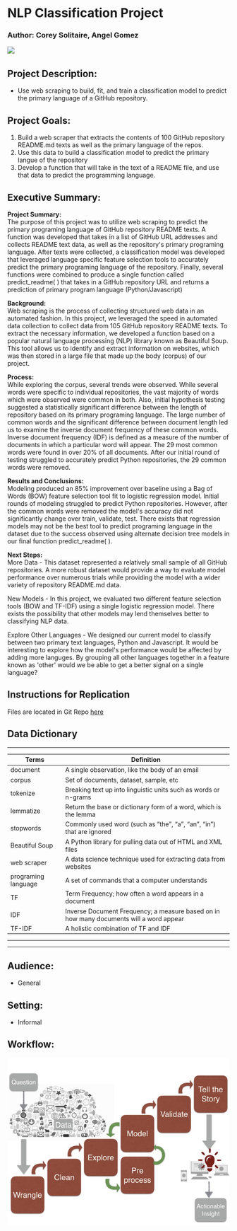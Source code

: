 # NLP Classification Project

### Author: Corey Solitaire, Angel Gomez

![](https://portswigger.net/cms/images/54/14/6efb9bc5d143-article-190612-github-body-text.jpg)

## Project Description: 
- Use web scraping to build, fit, and train a classification model to predict the primary language of a GitHub repository.  

## Project Goals:
1. Build a web scraper that extracts the contents of 100 GitHub repository README.md texts as well as the primary language of the repos.
2. Use this data to build a classification model to predict the primary langue of the repository
3. Develop a function that will take in the text of a README file, and use that data to predict the programming language.

## Executive Summary: 

**Project Summary:**   
The purpose of this project was to utilize web scraping to predict the primary programing language of GitHub repository README texts. A function was developed that takes in a list of GitHub URL addresses and collects README text data, as well as the repository's primary programing language. After texts were collected, a classification model was developed that leveraged language specific feature selection tools to accurately predict the primary programing language of the repository. Finally, several functions were combined to produce a single function called predict_readme( ) that takes in a GitHub repository URL and returns a prediction of primary program language (Python/Javascript)

**Background:**   
Web scraping is the process of collecting structured web data in an automated fashion. In this project, we leveraged the speed in automated data collection to collect data from 105 GitHub repository README texts. To extract the necessary information, we developed a function based on a popular natural language processing (NLP) library known as Beautiful Soup. This tool allows us to identify and extract information on websites, which was then stored in a large file that made up the body (corpus) of our project.

**Process:**   
While exploring the corpus, several trends were observed. While several words were specific to individual repositories, the vast majority of words which were observed were common in both. Also, initial hypothesis testing suggested a statistically significant difference between the length of repository based on its primary programing language. The large number of common words and the significant difference between document length led us to examine the inverse document frequency of these common words. Inverse document frequency (IDF) is defined as a measure of the number of documents in which a particular word will appear. The 29 most common words were found in over 20% of all documents. After our initial round of testing struggled to accurately predict Python repositories, the 29 common words were removed.

**Results and Conclusions:**   
Modeling produced an 85% improvement over baseline using a Bag of Words (BOW) feature selection tool fit to logistic regression model. Initial rounds of modeling struggled to predict Python repositories. However, after the common words were removed the model's accuracy did not significantly change over train, validate, test. There exists that regression models may not be the best tool to predict programing language in the dataset due to the success observed using alternate decision tree models in our final function predict_readme( ).

**Next Steps:**   
More Data - This dataset represented a relatively small sample of all GitHub repositories. A more robust dataset would provide a way to evaluate model performance over numerous trials while providing the model with a wider variety of repository README.md data.

New Models - In this project, we evaluated two different feature selection tools (BOW and TF-IDF) using a single logistic regression model. There exists the possibility that other models may lend themselves better to classifying NLP data.

Explore Other Languages - We designed our current model to classify between two primary text languages, Python and Javascript. It would be interesting to explore how the model's performance would be affected by adding more languges. By grouping all other languages together in a feature known as 'other' would we be able to get a better signal on a single language?   

## Instructions for Replication

Files are located in Git Repo [here](https://github.com/AC-Readme/nlp_project)


## Data Dictionary
  ---                  ---
| **Terms**           | **Definition**                                                                          |
| ---                 | ---                                                                                     |
| document            | A single observation, like the body of an email                                         |
| corpus              | Set of documents, dataset, sample, etc                                                  |
| tokenize            | Breaking text up into linguistic units such as words or n-grams                         |
| lemmatize           | Return the base or dictionary form of a word, which is the lemma                        |
| stopwords           | Commonly used word (such as “the”, “a”, “an”, “in”) that are ignored                    |
| Beautiful Soup      | A Python library for pulling data out of HTML and XML files                             |
| web scraper         | A data science technique used for extracting data from websites                         |
| programing language | A set of commands that a computer understands                                           |
| TF                  | Term Frequency; how often a word appears in a document                                  |
| IDF                 | Inverse Document Frequency; a measure based on in how many documents will a word appear |
| TF-IDF              | A holistic combination of TF and IDF                                                    |
  ---                  ---                                                    
***

## Audience:
- General

## Setting:
- Informal

## Workflow:
![](https://github.com/CSolitaire/zillow_cluster_project/blob/main/pipeline%20copy.jpg)

